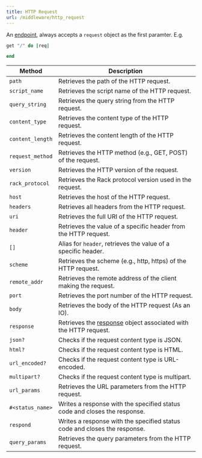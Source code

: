 ```yaml
---
title: HTTP Request
url: /middleware/http_request
---
```


An [endpoint](/middleware/endpoint), always accepts a  `request` object as the first paramter.
E.g.

```ruby {filename=Itsi.rb}
get "/" do |req|

end
```

| Method           | Description                                                                 |
|------------------|-----------------------------------------------------------------------------|
| `path`           | Retrieves the path of the HTTP request.                                    |
| `script_name`    | Retrieves the script name of the HTTP request.                             |
| `query_string`   | Retrieves the query string from the HTTP request.                          |
| `content_type`   | Retrieves the content type of the HTTP request.                            |
| `content_length` | Retrieves the content length of the HTTP request.                          |
| `request_method` | Retrieves the HTTP method (e.g., GET, POST) of the request.                |
| `version`        | Retrieves the HTTP version of the request.                                 |
| `rack_protocol`  | Retrieves the Rack protocol version used in the request.                   |
| `host`           | Retrieves the host of the HTTP request.                                    |
| `headers`        | Retrieves all headers from the HTTP request.                               |
| `uri`            | Retrieves the full URI of the HTTP request.                                |
| `header`         | Retrieves the value of a specific header from the HTTP request.            |
| `[]`             | Alias for `header`, retrieves the value of a specific header.              |
| `scheme`         | Retrieves the scheme (e.g., http, https) of the HTTP request.              |
| `remote_addr`    | Retrieves the remote address of the client making the request.             |
| `port`           | Retrieves the port number of the HTTP request.                             |
| `body`           | Retrieves the body of the HTTP request (As an IO).                         |
| `response`       | Retrieves the [response](/middleware/http_response) object associated with the HTTP request.            |
| `json?`          | Checks if the request content type is JSON.                                |
| `html?`          | Checks if the request content type is HTML.                                |
| `url_encoded?`   | Checks if the request content type is URL-encoded.                         |
| `multipart?`     | Checks if the request content type is multipart.                           |
| `url_params`     | Retrieves the URL parameters from the HTTP request.                        |
| `#<status_name>` | Writes a response with the specified status code and closes the response. |
| `respond`       | Writes a response with the specified status code and closes the response. |
| `query_params`     | Retrieves the query parameters from the HTTP request.                      |
